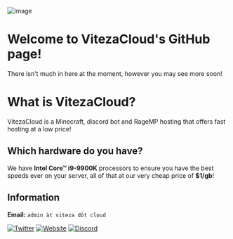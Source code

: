 ![image](https://user-images.githubusercontent.com/69477938/169530529-35252093-4437-48b7-9c7c-b86071f580ed.png)

# Welcome to VitezaCloud's GitHub page!

There isn't much in here at the moment, however you may see more soon!

# What is VitezaCloud?

VitezaCloud is a Minecraft, discord bot and RageMP hosting that offers fast hosting at a low price!

## Which hardware do you have?

We have __Intel Core™ i9-9900K__ processors to ensure you have the best speeds ever on your server, all of that at our very cheap price of __$1/gb__!

## Information

**Email:** `admin àt viteza dôt cloud`

[![Twitter](https://img.shields.io/twitter/url/https/twitter.com/VitezaCloud.svg?style=social&label=Follow%20%40VitezaCloud)](https://twitter.com/VitezaCloud)
[![Website](https://img.shields.io/badge/Website-viteza.cloud-red)](https://viteza.cloud)
[![Discord](https://img.shields.io/discord/881503676785651723?color=blue&label=Discord&logo=discord)](https://discord.gg/fZ4Z43MdAT)
